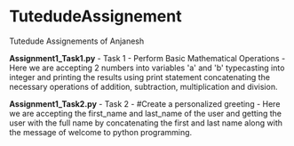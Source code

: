 # TutedudeAssignement
Tutedude Assignements of Anjanesh

**Assignment1_Task1.py** - 
Task 1 - Perform Basic Mathematical Operations -
Here we are accepting 2 numbers into variables 'a' and 'b' typecasting into integer and printing the results using print statement concatenating the necessary operations of addition, subtraction, multiplication and division. 

**Assignment1_Task2.py** - 
Task 2 - #Create a personalized greeting - 
Here we are accepting the first_name and last_name of the user and getting the user with the full name by concatenating the first and last name along with the message of welcome to python programming. 


